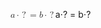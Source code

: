 <span class="katex"><span class="katex-mathml"><math xmlns="http://www.w3.org/1998/Math/MathML"><semantics><mrow><mi>a</mi><mo>⋅</mo><mo stretchy="false">?</mo><mo>=</mo><mi>b</mi><mo>⋅</mo><mo stretchy="false">?</mo></mrow><annotation encoding="application/x-tex">a \cdot ? = b \cdot ?</annotation></semantics></math></span><span class="katex-html" aria-hidden="true"><span class="base"><span class="strut" style="height:0.69444em;vertical-align:0em;"></span><span class="mord mathnormal">a</span><span class="mord">⋅</span><span class="mclose">?</span><span class="mspace" style="margin-right:0.2777777777777778em;"></span><span class="mrel">=</span><span class="mspace" style="margin-right:0.2777777777777778em;"></span></span><span class="base"><span class="strut" style="height:0.69444em;vertical-align:0em;"></span><span class="mord mathnormal">b</span><span class="mord">⋅</span><span class="mclose">?</span></span></span></span>